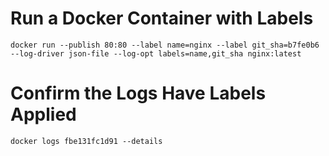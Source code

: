 # Run a Docker Container with Labels

`docker run --publish 80:80 --label name=nginx --label git_sha=b7fe0b6 --log-driver json-file --log-opt labels=name,git_sha nginx:latest`

# Confirm the Logs Have Labels Applied

`docker logs fbe131fc1d91 --details`
